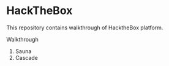 # HackTheBox

This repository contains walkthrough of HacktheBox platform. 

Walkthrough
1. Sauna
2. Cascade
